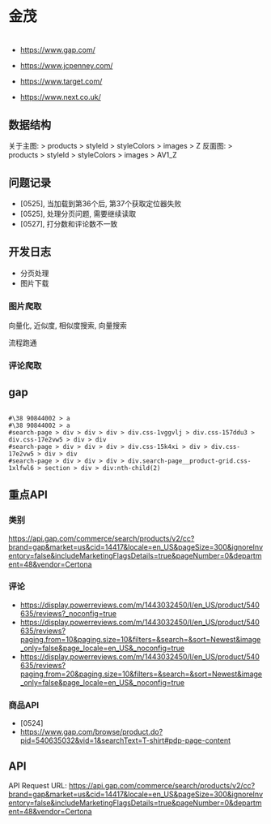 # 金茂

# 

- https://www.gap.com/

- https://www.jcpenney.com/

- https://www.target.com/
- https://www.next.co.uk/
## 数据结构

关于主图:  > products > styleId > styleColors > images > Z
反面图:  > products > styleId > styleColors > images > AV1_Z

## 问题记录
- [0525], 当加载到第36个后, 第37个获取定位器失败
- [0525], 处理分页问题, 需要继续读取
- [0527], 打分数和评论数不一致

## 开发日志

- 分页处理
- 图片下载

### 图片爬取

向量化,  近似度, 相似度搜索, 向量搜索

流程跑通

### 评论爬取

## gap

```shell

#\38 90844002 > a
#\38 90844002 > a
#search-page > div > div > div > div.css-1vggvlj > div.css-157ddu3 > div.css-17e2vw5 > div > div
#search-page > div > div > div > div.css-15k4xi > div > div.css-17e2vw5 > div > div
#search-page > div > div > div > div.search-page__product-grid.css-1xlfwl6 > section > div > div:nth-child(2)
```

## 重点API

### 类别
https://api.gap.com/commerce/search/products/v2/cc?brand=gap&market=us&cid=14417&locale=en_US&pageSize=300&ignoreInventory=false&includeMarketingFlagsDetails=true&pageNumber=0&department=48&vendor=Certona

### 评论 
- https://display.powerreviews.com/m/1443032450/l/en_US/product/540635/reviews?_noconfig=true
- https://display.powerreviews.com/m/1443032450/l/en_US/product/540635/reviews?paging.from=10&paging.size=10&filters=&search=&sort=Newest&image_only=false&page_locale=en_US&_noconfig=true
- https://display.powerreviews.com/m/1443032450/l/en_US/product/540635/reviews?paging.from=20&paging.size=10&filters=&search=&sort=Newest&image_only=false&page_locale=en_US&_noconfig=true

### 商品API

- [0524]
- https://www.gap.com/browse/product.do?pid=540635032&vid=1&searchText=T-shirt#pdp-page-content

## API 

API Request URL: https://api.gap.com/commerce/search/products/v2/cc?brand=gap&market=us&cid=14417&locale=en_US&pageSize=300&ignoreInventory=false&includeMarketingFlagsDetails=true&pageNumber=0&department=48&vendor=Certona
